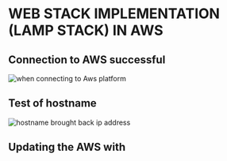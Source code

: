 # WEB STACK IMPLEMENTATION (LAMP STACK) IN AWS
##  Connection to AWS successful
![when connecting to Aws platform](https://github.com/koleshky1/fajana.kb.pbl/assets/44333161/81eb29fa-92bb-45d3-92d9-a2604e307b59)
## Test of hostname
![hostname brought back ip address](https://github.com/koleshky1/fajana.kb.pbl/assets/44333161/29c26d0d-deb7-42d0-aefe-cbcd99910757)
## Updating the AWS with 
